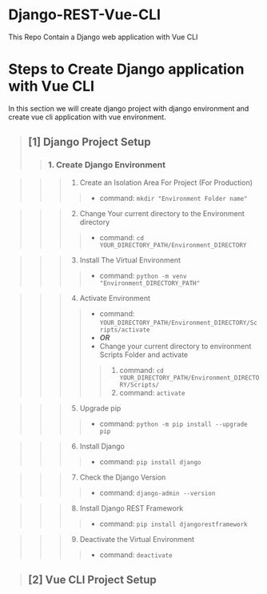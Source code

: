 # Django-REST-Vue-CLI
This Repo Contain a Django web application with Vue CLI


# Steps to Create Django application with Vue CLI
In this section we will create django project with django environment and create vue cli application with vue environment.

> ## [1] Django Project Setup
>> ### 1. Create Django Environment

>>> 1. Create an Isolation Area For Project (For Production)
>>>> - command: `mkdir "Environment Folder name"`

>>> 2. Change Your current directory to the Environment directory
>>>> - command: `cd YOUR_DIRECTORY_PATH/Environment_DIRECTORY`

>>> 3. Install The Virtual Environment
>>>> - command: `python -m venv "Environment_DIRECTORY_PATH" `

>>> 4. Activate Environment
>>>> - command: `YOUR_DIRECTORY_PATH/Environment_DIRECTORY/Scripts/activate`
>>>> - ***OR***
>>>> - Change your current directory to environment Scripts Folder and activate
>>>>> 1. command: `cd YOUR_DIRECTORY_PATH/Environment_DIRECTORY/Scripts/`
>>>>> 2. command: `activate`

>>> 5. Upgrade pip
>>>> - command: `python -m pip install --upgrade pip`

>>> 6. Install Django
>>>> - command: `pip install django`

>>> 7. Check the Django Version
>>>> - command: `django-admin --version`

>>> 8. Install Django REST Framework
>>>> - command: `pip install djangorestframework`

>>> 9. Deactivate the Virtual Environment
>>>> - command: `deactivate`


> ## [2] Vue CLI Project Setup
>>
